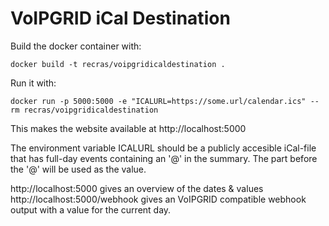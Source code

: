 VoIPGRID iCal Destination
=========================

Build the docker container with:

`docker build -t recras/voipgridicaldestination .`

Run it with:

`docker run -p 5000:5000 -e "ICALURL=https://some.url/calendar.ics" --rm recras/voipgridicaldestination`

This makes the website available at http://localhost:5000

The environment variable ICALURL should be a publicly accesible iCal-file that has full-day events containing an '@' in the summary. The part before the '@' will be used as the value.

http://localhost:5000 gives an overview of the dates & values
http://localhost:5000/webhook gives an VoIPGRID compatible webhook output with a value for the current day.

